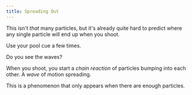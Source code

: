 ```yaml
---
title: Spreading Out
---
```


<script>
    var sim = createSimulation({
        initialize: function(simulation) {
            var p = simulation.parameters;
            p.friction = 0.2;
            p.isOnlyHardSpheres = true;
            setBoxWidth(simulation, 120);

            // var particleCount = 200;
            // for (var i = 0; i < particleCount; i++) {
            //     var particle = new Particle();
            //     particle.position = randomDiscInRect(simulation.boxBounds, particle.radius);
            //     addParticle(simulation, particle);
            // }

            setWallsAlongBorder(simulation);
            var particleCount = 400;
            var particles = [];
            for (var i = 0; i < particleCount; i++) {
                var particle = new Particle();
                particle.position = randomPointInRect(simulation.boxBounds);
                particles.push(particle);
            }
            addParticlesRandomlyAround(simulation, particles, v2(0, 0));

            setToolbarAvailableTools(simulation.toolbar, ["impulse"]);
        }
    });
</script>


This isn't _that_ many particles, but it's already quite hard to predict where any single particle will end up when you shoot.

Use your pool cue a few times.

<script>
    var shotCount = 0;
    var requiredShotCount = 3;
    insertHere(createOutput(function() {
        return `${shotCount} / ${requiredShotCount} shots`; 
    }));
    var impendingShot = false;
    cue(function(){
        if (sim.mouse.mode === MouseMode.impulse)
        {
            impendingShot = true;
        }

        var didJustShoot = impendingShot && (sim.mouse.mode === MouseMode.none);
        if (didJustShoot)
        {
            impendingShot = false;
            shotCount += 1;
        }
        return (shotCount >= requiredShotCount);
    });
    endStep();
</script>

Do you see the waves?

When you shoot, you start a _chain reaction_ of particles bumping into each other. A _wave_ of motion spreading.

This is a phenomenon that only appears when there are enough particles.